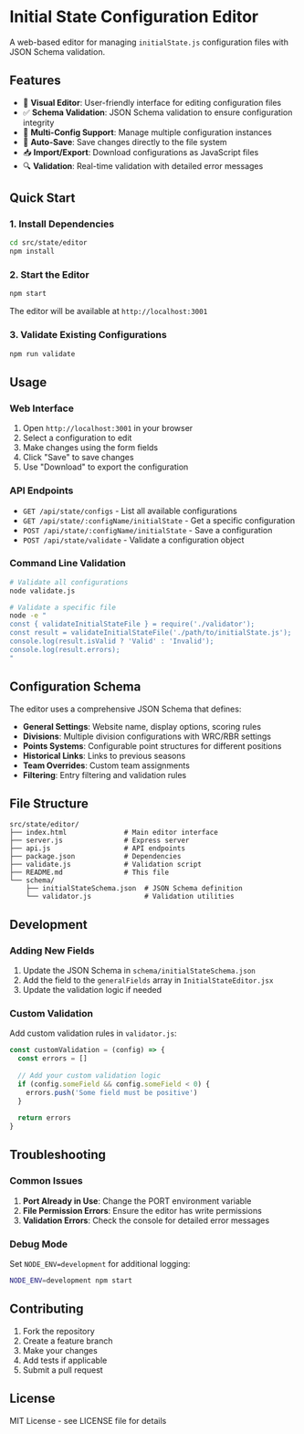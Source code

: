 # Initial State Configuration Editor

A web-based editor for managing `initialState.js` configuration files with JSON Schema validation.

## Features

- 🎨 **Visual Editor**: User-friendly interface for editing configuration files
- ✅ **Schema Validation**: JSON Schema validation to ensure configuration integrity
- 📁 **Multi-Config Support**: Manage multiple configuration instances
- 💾 **Auto-Save**: Save changes directly to the file system
- 📥 **Import/Export**: Download configurations as JavaScript files
- 🔍 **Validation**: Real-time validation with detailed error messages

## Quick Start

### 1. Install Dependencies

```bash
cd src/state/editor
npm install
```

### 2. Start the Editor

```bash
npm start
```

The editor will be available at `http://localhost:3001`

### 3. Validate Existing Configurations

```bash
npm run validate
```

## Usage

### Web Interface

1. Open `http://localhost:3001` in your browser
2. Select a configuration to edit
3. Make changes using the form fields
4. Click "Save" to save changes
5. Use "Download" to export the configuration

### API Endpoints

- `GET /api/state/configs` - List all available configurations
- `GET /api/state/:configName/initialState` - Get a specific configuration
- `POST /api/state/:configName/initialState` - Save a configuration
- `POST /api/state/validate` - Validate a configuration object

### Command Line Validation

```bash
# Validate all configurations
node validate.js

# Validate a specific file
node -e "
const { validateInitialStateFile } = require('./validator');
const result = validateInitialStateFile('./path/to/initialState.js');
console.log(result.isValid ? 'Valid' : 'Invalid');
console.log(result.errors);
"
```

## Configuration Schema

The editor uses a comprehensive JSON Schema that defines:

- **General Settings**: Website name, display options, scoring rules
- **Divisions**: Multiple division configurations with WRC/RBR settings
- **Points Systems**: Configurable point structures for different positions
- **Historical Links**: Links to previous seasons
- **Team Overrides**: Custom team assignments
- **Filtering**: Entry filtering and validation rules

## File Structure

```
src/state/editor/
├── index.html              # Main editor interface
├── server.js               # Express server
├── api.js                  # API endpoints
├── package.json            # Dependencies
├── validate.js             # Validation script
├── README.md               # This file
└── schema/
    ├── initialStateSchema.json  # JSON Schema definition
    └── validator.js             # Validation utilities
```

## Development

### Adding New Fields

1. Update the JSON Schema in `schema/initialStateSchema.json`
2. Add the field to the `generalFields` array in `InitialStateEditor.jsx`
3. Update the validation logic if needed

### Custom Validation

Add custom validation rules in `validator.js`:

```javascript
const customValidation = (config) => {
  const errors = []
  
  // Add your custom validation logic
  if (config.someField && config.someField < 0) {
    errors.push('Some field must be positive')
  }
  
  return errors
}
```

## Troubleshooting

### Common Issues

1. **Port Already in Use**: Change the PORT environment variable
2. **File Permission Errors**: Ensure the editor has write permissions
3. **Validation Errors**: Check the console for detailed error messages

### Debug Mode

Set `NODE_ENV=development` for additional logging:

```bash
NODE_ENV=development npm start
```

## Contributing

1. Fork the repository
2. Create a feature branch
3. Make your changes
4. Add tests if applicable
5. Submit a pull request

## License

MIT License - see LICENSE file for details
